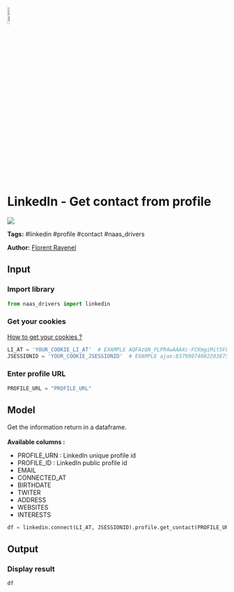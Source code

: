 <img width="10%" alt="Naas" src="https://landen.imgix.net/jtci2pxwjczr/assets/5ice39g4.png?w=160"/>

# LinkedIn - Get contact from profile
<a href="https://app.naas.ai/user-redirect/naas/downloader?url=https://raw.githubusercontent.com/jupyter-naas/awesome-notebooks/master/LinkedIn/LinkedIn_Get_contact_from_profile.ipynb" target="_parent"><img src="https://naasai-public.s3.eu-west-3.amazonaws.com/open_in_naas.svg"/></a>

**Tags:** #linkedin #profile #contact #naas_drivers

**Author:** [Florent Ravenel](https://www.linkedin.com/in/florent-ravenel/)

## Input

### Import library


```python
from naas_drivers import linkedin
```

### Get your cookies
<a href='https://www.notion.so/LinkedIn-driver-Get-your-cookies-d20a8e7e508e42af8a5b52e33f3dba75'>How to get your cookies ?</a>


```python
LI_AT = 'YOUR_COOKIE_LI_AT'  # EXAMPLE AQFAzQN_PLPR4wAAAXc-FCKmgiMit5FLdY1af3-2
JSESSIONID = 'YOUR_COOKIE_JSESSIONID'  # EXAMPLE ajax:8379907400220387585
```

### Enter profile URL


```python
PROFILE_URL = "PROFILE_URL"
```

## Model

Get the information return in a dataframe.<br><br>
**Available columns :**
- PROFILE_URN : LinkedIn unique profile id
- PROFILE_ID : LinkedIn public profile id
- EMAIL
- CONNECTED_AT
- BIRTHDATE
- TWITER
- ADDRESS
- WEBSITES
- INTERESTS


```python
df = linkedin.connect(LI_AT, JSESSIONID).profile.get_contact(PROFILE_URL)
```

## Output

### Display result


```python
df
```
